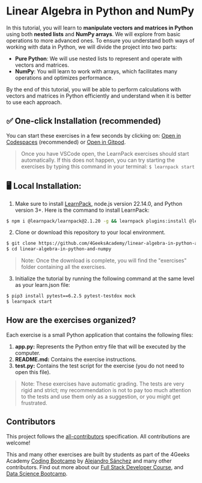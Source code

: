 <!-- hide -->
# Linear Algebra in Python and NumPy
<!-- endhide -->

In this tutorial, you will learn to **manipulate vectors and matrices in Python** using both **nested lists** and **NumPy arrays**. We will explore from basic operations to more advanced ones. To ensure you understand both ways of working with data in Python, we will divide the project into two parts:

- **Pure Python**: We will use nested lists to represent and operate with vectors and matrices.
- **NumPy**: You will learn to work with arrays, which facilitates many operations and optimizes performance.

By the end of this tutorial, you will be able to perform calculations with vectors and matrices in Python efficiently and understand when it is better to use each approach.

<!-- hide -->

## ✅ One-click Installation (recommended)

You can start these exercises in a few seconds by clicking on: [Open in Codespaces](https://codespaces.new/?repo=4GeeksAcademy/linear-algebra-in-python-and-numpy) (recommended) or [Open in Gitpod](https://gitpod.io#https://github.com/4GeeksAcademy/linear-algebra-in-python-and-numpy).

> Once you have VSCode open, the LearnPack exercises should start automatically. If this does not happen, you can try starting the exercises by typing this command in your terminal: `$ learnpack start`

## 🖥️ Local Installation:

1. Make sure to install [LearnPack](https://learnpack.co), node.js version 22.14.0, and Python version 3+. Here is the command to install LearnPack:

```bash
$ npm i @learnpack/learnpack@2.1.20 -g && learnpack plugins:install @learnpack/python@1.0.0
```

2. Clone or download this repository to your local environment.

```bash
$ git clone https://github.com/4GeeksAcademy/linear-algebra-in-python-and-numpy.git
$ cd linear-algebra-in-python-and-numpy
```

> Note: Once the download is complete, you will find the "exercises" folder containing all the exercises.

3. Initialize the tutorial by running the following command at the same level as your learn.json file:

```bash
$ pip3 install pytest==6.2.5 pytest-testdox mock
$ learnpack start
```

<!-- endhide -->

## How are the exercises organized?

Each exercise is a small Python application that contains the following files:

1. **app.py:** Represents the Python entry file that will be executed by the computer.
2. **README.md:** Contains the exercise instructions.
3. **test.py:** Contains the test script for the exercise (you do not need to open this file).

> Note: These exercises have automatic grading. The tests are very rigid and strict; my recommendation is not to pay too much attention to the tests and use them only as a suggestion, or you might get frustrated.

## Contributors

This project follows the [all-contributors](https://github.com/kentcdodds/all-contributors) specification. All contributions are welcome!

This and many other exercises are built by students as part of the 4Geeks Academy [Coding Bootcamp](https://4geeksacademy.com/us/coding-bootcamp) by [Alejandro Sánchez](https://x.com/alesanchezr) and many other contributors. Find out more about our [Full Stack Developer Course](https://4geeksacademy.com/us/coding-bootcamps/part-time-full-stack-developer), and  [Data Science Bootcamp](https://4geeksacademy.com/us/coding-bootcamps/datascience-machine-learning).
